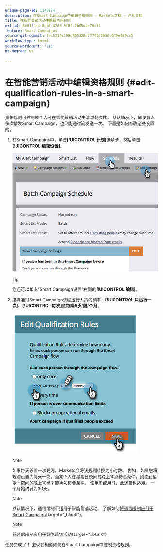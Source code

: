 ```yaml
---
unique-page-id: 1146974
description: 在Smart Campaign中编辑资格规则 — Marketo文档 — 产品文档
title: 在智能营销活动中编辑资格规则
exl-id: 8b016fe4-8caf-4266-9f8f-2b05dae78cff
feature: Smart Campaigns
source-git-commit: fec5219c599c805328d77797d2636e549e489ca5
workflow-type: tm+mt
source-wordcount: '213'
ht-degree: 0%

---
```


# 在智能营销活动中编辑资格规则 {#edit-qualification-rules-in-a-smart-campaign}

资格规则可控制某个人可在智能营销活动中流过的次数。 默认情况下，即使有人多次触发Smart Campaign，也只能通过流发送一次。 下面是如何修改这些设置的。

1. 在Smart Campaign中，单击&#x200B;**[!UICONTROL 计划]**&#x200B;选项卡，然后单击&#x200B;**[!UICONTROL 编辑设置]**。

   ![](assets/edit-qualification-rules-in-a-smart-campaign-1.png)

   >[!TIP]
   >
   >您还可以单击“Smart Campaign设置”右侧的&#x200B;**[!UICONTROL 编辑]**。

1. 选择通过Smart Campaign流程运行人员的频率：**[!UICONTROL 只运行一次]**、**[!UICONTROL 每次]**&#x200B;或&#x200B;**每隔#天**/**周**/**个月**。

   ![](assets/edit-qualification-rules-in-a-smart-campaign-2.png)

   >[!NOTE]
   >
   >如果每天设置一次规则，Marketo会将该规则转换为小时数。 例如，如果您将规则设置为每天一次，而某个人在星期日夜间的晚上10点符合条件，则直到星期一夜间的晚上10点才能再次符合条件。 使用周或月时，此逻辑也适用。 一个月始终计为30天。

   >[!NOTE]
   >
   >默认情况下，通信限制不适用于智能营销活动。 了解如何[将通信限制应用于Smart Campaign](/help/marketo/product-docs/core-marketo-concepts/smart-campaigns/using-smart-campaigns/apply-communication-limits-to-smart-campaign.md){target="_blank"}。

   >[!NOTE]
   >
   >[将通信限制应用于智能营销活动](/help/marketo/product-docs/core-marketo-concepts/smart-campaigns/using-smart-campaigns/apply-communication-limits-to-smart-campaign.md){target="_blank"}

任务完成了！ 您现在知道如何在Smart Campaign中控制资格规则。
